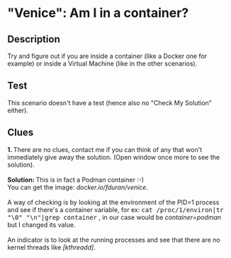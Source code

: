 # "Venice": Am I in a container?

## Description

Try and figure out if you are inside a container (like a Docker one for example) or inside a Virtual Machine (like in the other scenarios).

## Test

This scenario doesn't have a test (hence also no "Check My Solution" either).

## Clues

<b>1. </b>There are no clues, contact me if you can think of any that won't immediately give away the solution. (Open window once more to see the solution).<br><br>
<b>Solution: </b>This is in fact a Podman container :-) <br>You can get the image: <i>docker.io/fduran/venice</i>.
<br><br>A way of checking is by looking at the environment of the PID=1 process and see if there's a container variable, for ex: <kbd>cat /proc/1/environ|tr "\0" "\n"|grep container</kbd> , in our case would be <i>container=podman</i> but I changed its value.<br><br>An indicator is to look at the running processes and see that there are no kernel threads like <i>[kthreadd]</i>.